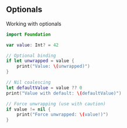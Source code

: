 <!-- METADATA
{
  "title": "Swift Optionals",
  "tags": [
    "swift",
    "optionals"
  ],
  "language": "swift"
}
-->

## Optionals
Working with optionals
```swift
import Foundation

var value: Int? = 42

// Optional binding
if let unwrapped = value {
    print("Value: \(unwrapped)")
}

// Nil coalescing
let defaultValue = value ?? 0
print("Value with default: \(defaultValue)")

// Force unwrapping (use with caution)
if value != nil {
    print("Force unwrapped: \(value!)")
}
```
